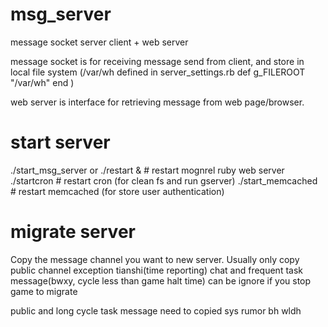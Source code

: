 # msg_server

message socket server client + web server

message socket is for receiving message send from client, and store in local file system (/var/wh defined in server_settings.rb 
def g_FILEROOT
    "/var/wh"
end
)


web server is interface for retrieving message from web page/browser.



start server
===
./start_msg_server
or
./restart &         # restart mognrel ruby web server
./startcron         # restart cron  (for clean fs and run gserver)
./start_memcached   # restart memcached (for store user authentication)


migrate server
===
Copy the message channel you want to new server.
Usually only copy public channel exception tianshi(time reporting)
chat and frequent task message(bwxy, cycle less than game halt time) can be ignore if you stop game to migrate

public and long cycle task message need to copied
sys
rumor
bh
wldh





